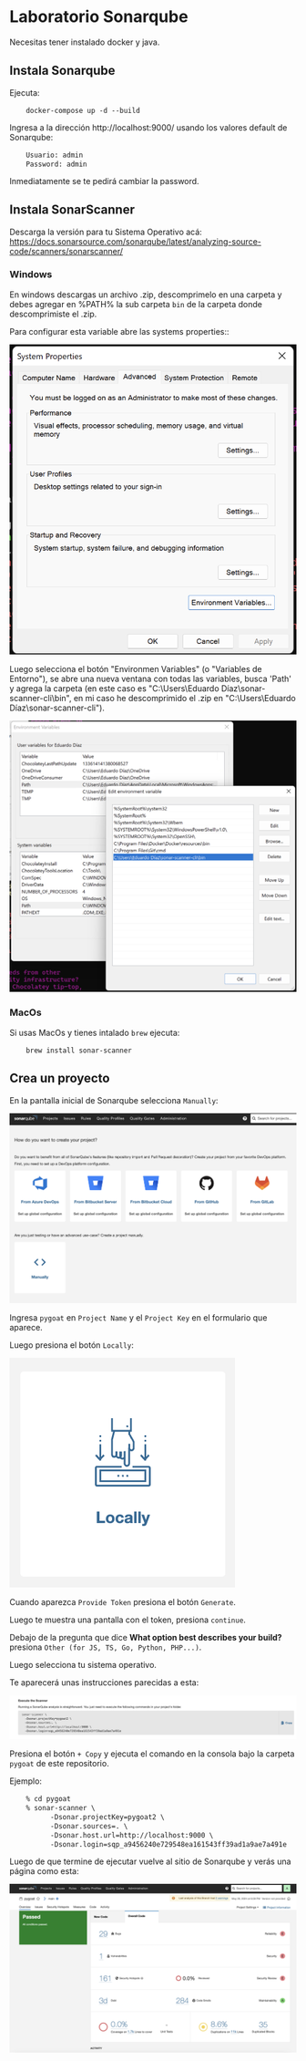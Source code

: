# Laboratorio Sonarqube

Necesitas tener instalado docker y java.

## Instala Sonarqube

Ejecuta:

        docker-compose up -d --build


Ingresa a la dirección http://localhost:9000/ usando los valores default de Sonarqube:

        Usuario: admin
        Password: admin

Inmediatamente se te pedirá cambiar la password.

## Instala SonarScanner

Descarga la versión para tu Sistema Operativo acá: https://docs.sonarsource.com/sonarqube/latest/analyzing-source-code/scanners/sonarscanner/

### Windows

En windows descargas un archivo .zip, descomprimelo en una carpeta y debes agregar en %PATH% la sub carpeta `bin` de la carpeta donde descomprimiste el .zip. 

Para configurar esta variable abre las systems properties::

![](figura-2.png)

Luego selecciona el botón "Environmen Variables" (o "Variables de Entorno"), se abre una nueva ventana con todas las variables, busca 'Path' y agrega la carpeta (en este caso es "C:\Users\Eduardo Díaz\sonar-scanner-cli\bin", en mi caso he descomprimido el .zip en "C:\Users\Eduardo Díaz\sonar-scanner-cli").

![](figura-3.png)

### MacOs

Si usas MacOs y tienes intalado `brew` ejecuta:

        brew install sonar-scanner


## Crea un proyecto

En la pantalla inicial de Sonarqube selecciona `Manually`:

![](figura-1.png)

Ingresa `pygoat` en `Project Name` y el `Project Key` en el formulario que aparece.

Luego presiona el botón `Locally`:

![](figura-4.png)

Cuando aparezca `Provide Token` presiona el botón `Generate`.

Luego te muestra una pantalla con el token, presiona `continue`.

Debajo de la pregunta que dice **What option best describes your build?** presiona `Other (for JS, TS, Go, Python, PHP...)`.

Luego selecciona tu sistema operativo.

Te aparecerá unas instrucciones parecidas a esta:

![](figura-5.png)

Presiona el botón `+ Copy` y ejecuta el comando en la consola bajo la carpeta `pygoat` de este repositorio.


Ejemplo:

        % cd pygoat
        % sonar-scanner \
              -Dsonar.projectKey=pygoat2 \
              -Dsonar.sources=. \
              -Dsonar.host.url=http://localhost:9000 \
              -Dsonar.login=sqp_a9456240e729548ea161543ff39ad1a9ae7a491e


Luego de que termine de ejecutar vuelve al sitio de Sonarqube y verás una página como esta:

![](figura-6.png)



